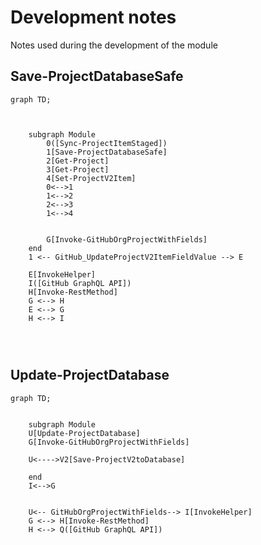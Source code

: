 # Development notes

Notes used during the development of the module

## Save-ProjectDatabaseSafe

```mermaid
graph TD;

    

    subgraph Module
        0([Sync-ProjectItemStaged])
        1[Save-ProjectDatabaseSafe]
        2[Get-Project]
        3[Get-Project]
        4[Set-ProjectV2Item]
        0<-->1
        1<-->2
        2<-->3
        1<-->4


        G[Invoke-GitHubOrgProjectWithFields]
    end
    1 <-- GitHub_UpdateProjectV2ItemFieldValue --> E

    E[InvokeHelper]
    I([GitHub GraphQL API])
    H[Invoke-RestMethod]
    G <--> H
    E <--> G
    H <--> I


    
```

## Update-ProjectDatabase

```mermaid
graph TD;


    subgraph Module
    U[Update-ProjectDatabase]
    G[Invoke-GitHubOrgProjectWithFields]

    U<---->V2[Save-ProjectV2toDatabase]

    end
    I<-->G
    

    U<-- GitHubOrgProjectWithFields--> I[InvokeHelper]
    G <--> H[Invoke-RestMethod]
    H <--> Q([GitHub GraphQL API])
    
```